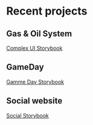 # Recent projects
## Gas & Oil System
[Complex UI Storybook](https://bit.ly/ui-charts)

## GameDay
[Gamme Day Storybook](https://61a0b632f561d1003a2e0040-bdqqlbuund.chromatic.com/?path=/story/collections-page--default)

## Social website
[Social Storybook](https://60be3ef91a7b640049c18dbc-ucyxcnqqon.chromatic.com/?path=/story/social-bar--no-friends)

